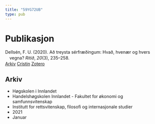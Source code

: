 ```yaml
---
title: "59YG72UB"
type: pub
---
```

<h1>Publikasjon</h1>
<article id="csl-bib-container-59YG72UB" class="csl-bib-container">
  <div class="csl-bib-body" style="line-height: 1.35; padding-left: 1em; text-indent:-1em;">
  <div class="csl-entry">Dells&#xE9;n, F. U. (2020). A&#xF0; treysta s&#xE9;rfr&#xE6;&#xF0;ingum: Hva&#xF0;, hven&#xE6;r og hvers vegna? <i>Riti&#xF0;</i>, <i>20</i>(3), 235&#x2013;258.</div>
</div>
  <div class="csl-bib-buttons">
    <a href="#taxonomy-article-59YG72UB" class="csl-bib-button">Arkiv</a>
    <a href alt="Cristin URL" class="csl-bib-button">Cristin</a>
    <a href alt="Zotero URL" class="csl-bib-button">Zotero</a>
  </div>
  <div id="csl-bib-meta-container-59YG72UB"></div>
</article>
<div id="csl-bib-meta-59YG72UB" class="csl-bib-meta">
  <article id="taxonomy-article-59YG72UB" class="taxonomy-article">
    <h1>Arkiv</h1>
    <ul>
      <li>Høgskolen i Innlandet</li>
      <li>Handelshøgskolen Innlandet - Fakultet for økonomi og samfunnsvitenskap</li>
      <li>Institutt for rettsvitenskap, filosofi og internasjonale studier</li>
      <li>2021</li>
      <li>Januar</li>
    </ul>
  </article>
</div>

